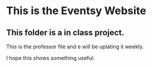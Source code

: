 # This is the Eventsy Website

## This folder is a in class project.

This is the professor file and e will be uplating it weekly.

I hope this shows something useful.
